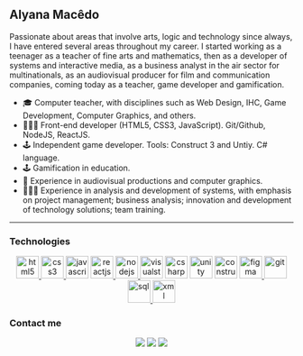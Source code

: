 ## Alyana Macêdo
Passionate about areas that involve arts, logic and technology since always, I have entered several areas throughout my career. I started working as a teenager as a teacher of fine arts and mathematics, then as a developer of systems and interactive media, as a business analyst in the air sector for multinationals, as an audiovisual producer for film and communication companies, coming today as a teacher, game developer and gamification.

- 🎓 Computer teacher, with disciplines such as Web Design, IHC, Game Development, Computer Graphics, and others.
- 👨🏻‍💻 Front-end developer (HTML5, CSS3, JavaScript). Git/Github, NodeJS, ReactJS.
- 🕹 Independent game developer. Tools: Construct 3 and Untiy. C# language.
- 🕹 Gamification in education.
- 🎨 Experience in audiovisual productions and computer graphics.
- 👨🏻‍💻 Experience in analysis and development of systems, with emphasis on project management; business analysis; innovation and development of technology solutions; team training.
_________________________
### Technologies
<div align="center" style="display: inline_block;">
<a href="https://www.w3.org/html/" target="_blank" rel="noopener noreferrer" title="HTML5"> <img src="https://img.icons8.com/color/48/null/html-5--v1.png" alt="html5" width="40" height="40"/> </a> 
<a href="https://www.w3.org/Style/CSS/" target="_blank" rel="noopener noreferrer" title="CSS3"> <img src="https://img.icons8.com/fluency/48/null/css3.png" alt="css3" width="40" height="40"/> </a> 
<a href="https://developer.mozilla.org/en-US/docs/Web/JavaScript" target="_blank" rel="noopener noreferrer" title="JavaScript"> <img src="https://img.icons8.com/color/48/null/javascript--v1.png" alt="javascript" width="40" height="40"/></a> 
<a href="https://react.dev/" target="_blank" rel="noopener noreferrer" title="ReactJS"> <img src="https://img.icons8.com/officel/48/null/react.png" alt="reactjs" width="40" height="40"/> </a>
<a href="https://nodejs.org/" target="_blank" rel="noopener noreferrer" title="NodeJS"> <img src="https://img.icons8.com/fluency/48/null/node-js.png" alt="nodejs" width="40" height="40"/> </a>
<a href="https://code.visualstudio.com/unity" target="_blank" rel="noopener noreferrer" title="Visual Studio Code"><img src="https://img.icons8.com/color/48/null/visual-studio-code-2019.png" alt="visualstudiocode" width="40" height="40"/></a>
<a href="https://learn.microsoft.com/pt-br/dotnet/csharp/" target="_blank" rel="noopener noreferrer" title="C#"><img src="https://img.icons8.com/color/48/null/c-sharp-logo-2.png" alt="csharp" width="40" height="40"/></a>
<a href="https://unity.com/" target="_blank" rel="noopener noreferrer" title="Unity"><img src="https://icons.iconarchive.com/icons/papirus-team/papirus-apps/128/unity-editor-icon-icon.png" alt="unity" width="40" height="40"/></a>
<a href="https://www.construct.net/" target="_blank" rel="noopener noreferrer" title="Construct 3"><img src="https://upload.wikimedia.org/wikipedia/commons/thumb/7/79/Construct_3_Logo.svg/600px-Construct_3_Logo.svg.png" alt="construct3" width="40" height="40"/></a>
<a href="https://www.figma.com/" target="_blank" rel="noopener noreferrer" title="Figma"> <img src="https://img.icons8.com/color/48/null/figma--v1.png" alt="figma" width="40" height="40"/> </a> 
<a href="https://git-scm.com/" target="_blank" rel="noopener noreferrer" title="Git"> <img src="https://img.icons8.com/color/48/null/git.png" alt="git" width="40" height="40"/> </a>
<a href="https://www.w3schools.com/sql/" target="_blank" rel="noopener noreferrer" title="SQL"> <img src="https://img.icons8.com/color/48/null/sql.png" alt="sql" width="40" height="40"/> </a>
<a href="https://www.w3schools.com/xml/" target="_blank" rel="noopener noreferrer" title="XML"> <img src="https://img.icons8.com/color/48/null/xml-file.png" alt="xml" width="40" height="40"/> </a>
<!--<a href="https://github.com/" target="_blank" rel="noopener noreferrer" title="GitHub"> <svg fill="white" width="40" height="40" xmlns="http://www.w3.org/2000/svg" viewBox="0 0 496 512"><path d="M165.9 397.4c0 2-2.3 3.6-5.2 3.6-3.3.3-5.6-1.3-5.6-3.6 0-2 2.3-3.6 5.2-3.6 3-.3 5.6 1.3 5.6 3.6zm-31.1-4.5c-.7 2 1.3 4.3 4.3 4.9 2.6 1 5.6 0 6.2-2s-1.3-4.3-4.3-5.2c-2.6-.7-5.5.3-6.2 2.3zm44.2-1.7c-2.9.7-4.9 2.6-4.6 4.9.3 2 2.9 3.3 5.9 2.6 2.9-.7 4.9-2.6 4.6-4.6-.3-1.9-3-3.2-5.9-2.9zM244.8 8C106.1 8 0 113.3 0 252c0 110.9 69.8 205.8 169.5 239.2 12.8 2.3 17.3-5.6 17.3-12.1 0-6.2-.3-40.4-.3-61.4 0 0-70 15-84.7-29.8 0 0-11.4-29.1-27.8-36.6 0 0-22.9-15.7 1.6-15.4 0 0 24.9 2 38.6 25.8 21.9 38.6 58.6 27.5 72.9 20.9 2.3-16 8.8-27.1 16-33.7-55.9-6.2-112.3-14.3-112.3-110.5 0-27.5 7.6-41.3 23.6-58.9-2.6-6.5-11.1-33.3 2.6-67.9 20.9-6.5 69 27 69 27 20-5.6 41.5-8.5 62.8-8.5s42.8 2.9 62.8 8.5c0 0 48.1-33.6 69-27 13.7 34.7 5.2 61.4 2.6 67.9 16 17.7 25.8 31.5 25.8 58.9 0 96.5-58.9 104.2-114.8 110.5 9.2 7.9 17 22.9 17 46.4 0 33.7-.3 75.4-.3 83.6 0 6.5 4.6 14.4 17.3 12.1C428.2 457.8 496 362.9 496 252 496 113.3 383.5 8 244.8 8zM97.2 352.9c-1.3 1-1 3.3.7 5.2 1.6 1.6 3.9 2.3 5.2 1 1.3-1 1-3.3-.7-5.2-1.6-1.6-3.9-2.3-5.2-1zm-10.8-8.1c-.7 1.3.3 2.9 2.3 3.9 1.6 1 3.6.7 4.3-.7.7-1.3-.3-2.9-2.3-3.9-2-.6-3.6-.3-4.3.7zm32.4 35.6c-1.6 1.3-1 4.3 1.3 6.2 2.3 2.3 5.2 2.6 6.5 1 1.3-1.3.7-4.3-1.3-6.2-2.2-2.3-5.2-2.6-6.5-1zm-11.4-14.7c-1.6 1-1.6 3.6 0 5.9 1.6 2.3 4.3 3.3 5.6 2.3 1.6-1.3 1.6-3.9 0-6.2-1.4-2.3-4-3.3-5.6-2z"/></svg></a>-->
</div>

### Contact me
<div align="center" style="display: inline_block;"> 
  <a href="https://www.instagram.com/alyanamacedo/" target="_blank"><img src="https://img.shields.io/badge/-Instagram-%23E4405F?style=for-the-badge&logo=instagram&logoColor=white" target="_blank"></a>
  <a href="mailto:alyanamacedo@gmail.com" target="_blank"><img src="https://img.shields.io/badge/Gmail-D14836?style=for-the-badge&logo=gmail&logoColor=white" target="_blank"></a>
  <a href="https://www.linkedin.com/in/alyanamacedo/" target="_blank"><img src="https://img.shields.io/badge/-LinkedIn-%230077B5?style=for-the-badge&logo=linkedin&logoColor=white" target="_blank"></a> 
</div>

<!--
**alyanamacedo/alyanamacedo** is a ✨ _special_ ✨ repository because its `README.md` (this file) appears on your GitHub profile.

Here are some ideas to get you started:

- 🔭 I’m currently working on ...
- 🌱 I’m currently learning ...
- 👯 I’m looking to collaborate on ...
- 🤔 I’m looking for help with ...
- 💬 Ask me about ...
- 📫 How to reach me: ...
- 😄 Pronouns: ...
- ⚡ Fun fact: ...
-->
